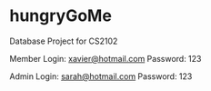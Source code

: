 hungryGoMe
==========

Database Project for CS2102

Member Login: xavier@hotmail.com
Password: 123

Admin Login: sarah@hotmail.com
Password: 123
